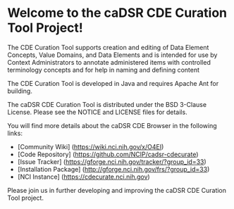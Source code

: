 Welcome to the caDSR CDE Curation Tool Project!
=====================================

The CDE Curation Tool supports creation and editing of Data Element Concepts, Value Domains, and Data Elements and is intended for use by Context Administrators to annotate administered items with controlled terminology concepts and for help in naming and defining content

The CDE Curation Tool is developed in Java and requires Apache Ant for building.

The caDSR CDE Curation Tool is distributed under the BSD 3-Clause License.
Please see the NOTICE and LICENSE files for details.

You will find more details about the caDSR CDE Browser in the following links:
 * [Community Wiki] (https://wiki.nci.nih.gov/x/O4EI)
 * [Code Repository] (https://github.com/NCIP/cadsr-cdecurate)
 * [Issue Tracker] (https://gforge.nci.nih.gov/tracker/?group_id=33)
 * [Installation Package] (http://gforge.nci.nih.gov/frs/?group_id=33)
 * [NCI Instance] (https://cdecurate.nci.nih.gov)
 
Please join us in further developing and improving the caDSR CDE Curation Tool project.
